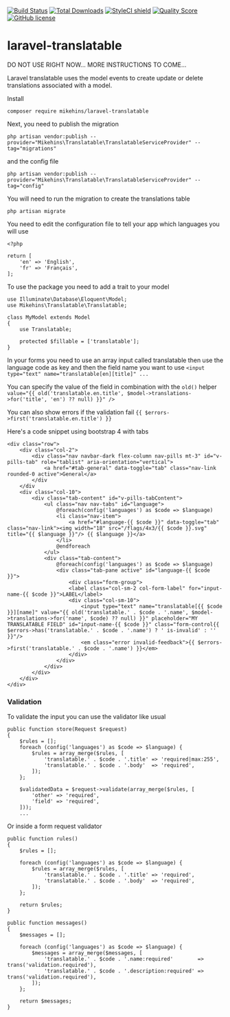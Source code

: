 [![Build Status](https://travis-ci.org/mikehins/laravel-translatable.svg?branch=master)](https://travis-ci.org/mikehins/laravel-translatable)
[![Total Downloads](https://poser.pugx.org/mikehins/laravel-translatable/downloads)](https://packagist.org/packages/mikehins/laravel-translatable)
[![StyleCI shield](https://github.styleci.io/repos/223970038/shield)](https://github.styleci.io/repos/223970038)
[![Quality Score](https://img.shields.io/scrutinizer/g/mikehins/laravel-translatable.svg?style=flat-square)](https://scrutinizer-ci.com/g/mikehins/laravel-translatable)
[![GitHub license](https://img.shields.io/github/license/mikehins/laravel-translatable.svg)](https://github.com/mikehins/laravel-translatable/blob/master/LICENSE)

# laravel-translatable
DO NOT USE RIGHT NOW... MORE INSTRUCTIONS TO COME...

Laravel translatable uses the model events to create update or delete translations associated with a model.

Install

```composer require mikehins/laravel-translatable```

Next, you need to publish the migration

```php artisan vendor:publish --provider="Mikehins\Translatable\TranslatableServiceProvider" --tag="migrations"```

and the config file

```php artisan vendor:publish --provider="Mikehins\Translatable\TranslatableServiceProvider" --tag="config"```

You will need to run the migration to create the translations table

```php artisan migrate```

You need to edit the configuration file to tell your app which languages ​​you will use
```
<?php

return [
    'en' => 'English',
    'fr' => 'Français',
];
```

To use the package you need to add a trait to your model
```
use Illuminate\Database\Eloquent\Model;
use Mikehins\Translatable\Translatable;

class MyModel extends Model
{
	use Translatable;
		
	protected $fillable = ['translatable'];
}
```

In your forms you need to use an array input called translatable then use the language code as key and then the field name you want to use
```<input type="text" name="translatable[en][title]" ...```

You can specify the value of the field in combination with the ```old()``` helper
```value="{{ old('translatable.en.title', $model->translations->for('title', 'en') ?? null) }}" /> ```

You can also show errors if the validation fail
```{{ $errors->first('translatable.en.title') }}```

Here's a code snippet using bootstrap 4 with tabs
```
<div class="row">
    <div class="col-2">
        <div class="nav navbar-dark flex-column nav-pills mt-3" id="v-pills-tab" role="tablist" aria-orientation="vertical">
            <a href="#tab-general" data-toggle="tab" class="nav-link rounded-0 active">General</a>
        </div
    </div
    <div class="col-10">
        <div class="tab-content" id="v-pills-tabContent">
            <ul class="nav nav-tabs" id="language">
                @foreach(config('languages') as $code => $language)
                <li class="nav-item">
                    <a href="#language-{{ $code }}" data-toggle="tab" class="nav-link"><img width="18" src="/flags/4x3/{{ $code }}.svg" title="{{ $language }}"/> {{ $language }}</a>
                </li>
                @endforeach
            </ul>
            <div class="tab-content">
                @foreach(config('languages') as $code => $language)
                <div class="tab-pane active" id="language-{{ $code }}">
                    <div class="form-group">
                    <label class="col-sm-2 col-form-label" for="input-name-{{ $code }}">LABEL</label>
                    <div class="col-sm-10">
                        <input type="text" name="translatable[{{ $code }}][name]" value="{{ old('translatable.' . $code . '.name', $model->translations->for('name', $code) ?? null) }}" placeholder="MY TRANSLATABLE FIELD" id="input-name-{{ $code }}" class="form-control{{ $errors->has('translatable.' . $code . '.name') ? ' is-invalid' : '' }}"/>
                        <em class="error invalid-feedback">{{ $errors->first('translatable.' . $code . '.name') }}</em>
                    </div>
                </div>
            </div>
        </div>
    </div>
</div>
```

### Validation
To validate the input you can use the validator like usual
```
public function store(Request $request)
{
    $rules = [];
    foreach (config('languages') as $code => $language) {
        $rules = array_merge($rules, [
            'translatable.' . $code . '.title' => 'required|max:255',
            'translatable.' . $code . '.body'  => 'required',
        ]);
    };
    
    $validatedData = $request->validate(array_merge($rules, [
        'other' => 'required',
        'field' => 'required',
    ]));
    ...
```

Or inside a form request validator
```
public function rules()
{
    $rules = [];
    
    foreach (config('languages') as $code => $language) {
        $rules = array_merge($rules, [
            'translatable.' . $code . '.title' => 'required',
            'translatable.' . $code . '.body'  => 'required',
        ]);
    };
    
    return $rules;
}

public function messages()
{
    $messages = [];
    
    foreach (config('languages') as $code => $language) {
        $messages = array_merge($messages, [
            'translatable.' . $code . '.name:required'        => trans('validation.required'),
            'translatable.' . $code . '.description:required' => trans('validation.required'),
        ]);
    };
    
    return $messages;
}
```